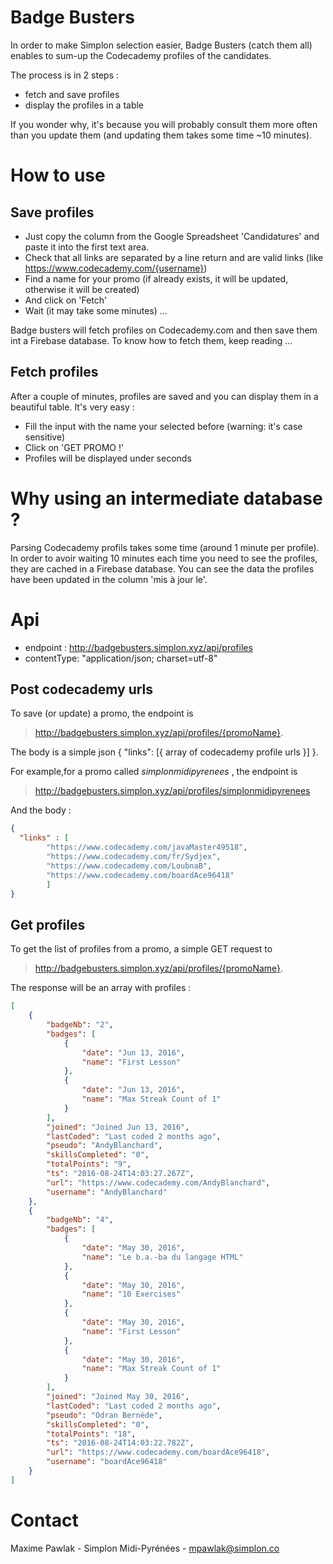 # Badge Busters
In order to make Simplon selection easier, Badge Busters (catch them all) enables to sum-up the Codecademy profiles of the candidates.

The process is in 2 steps : 
* fetch and save profiles
* display the profiles in a table

If you wonder why, it's because you will probably consult them more often than you update them (and updating them takes some time ~10 minutes).


# How to use

## Save profiles
* Just copy the column from the Google Spreadsheet 'Candidatures' and paste it into the first text area.
* Check that all links are separated by a line return and are valid links (like https://www.codecademy.com/{username})
* Find a name for your promo (if already exists, it will be updated, otherwise it will be created)
* And click on 'Fetch'
* Wait (it may take some minutes) ...

Badge busters will fetch profiles on Codecademy.com and then save them int a Firebase database. To know how to fetch them, keep reading ...


## Fetch profiles
After a couple of minutes, profiles are saved and you can display them in a beautiful table. It's very easy : 
* Fill the input with the name your selected before (warning: it's case sensitive)
* Click on 'GET PROMO !'
* Profiles will be displayed under seconds


# Why using an intermediate database ?
Parsing Codecademy profils takes some time (around 1 minute per profile). In order to avoir waiting 10 minutes each time you need to see the profiles, they are cached in a Firebase database. You can see the data the profiles have been updated in the column 'mis à jour le'.

# Api
* endpoint : http://badgebusters.simplon.xyz/api/profiles
* contentType: "application/json; charset=utf-8"

## Post codecademy urls
To save (or update) a promo, the endpoint is 
> http://badgebusters.simplon.xyz/api/profiles/{promoName}.

The body is a simple json { "links": [{ array of codecademy profile urls }] }.


For example,for a promo called *simplonmidipyrenees* , the 
endpoint is 
> http://badgebusters.simplon.xyz/api/profiles/simplonmidipyrenees

And the body : 
```json
{
  "links" : [
  		"https://www.codecademy.com/javaMaster49518",
  		"https://www.codecademy.com/fr/Sydjex",
  		"https://www.codecademy.com/LoubnaB",
  		"https://www.codecademy.com/boardAce96418"
  		]
}
```

## Get profiles
To get the list of profiles from a promo, a simple GET request to 
> http://badgebusters.simplon.xyz/api/profiles/{promoName}.

The response will be an array with profiles :
```json
[
    {
        "badgeNb": "2",
        "badges": [
            {
                "date": "Jun 13, 2016",
                "name": "First Lesson"
            },
            {
                "date": "Jun 13, 2016",
                "name": "Max Streak Count of 1"
            }
        ],
        "joined": "Joined Jun 13, 2016",
        "lastCoded": "Last coded 2 months ago",
        "pseudo": "AndyBlanchard",
        "skillsCompleted": "0",
        "totalPoints": "9",
        "ts": "2016-08-24T14:03:27.267Z",
        "url": "https://www.codecademy.com/AndyBlanchard",
        "username": "AndyBlanchard"
    },
    {
        "badgeNb": "4",
        "badges": [
            {
                "date": "May 30, 2016",
                "name": "Le b.a.-ba du langage HTML"
            },
            {
                "date": "May 30, 2016",
                "name": "10 Exercises"
            },
            {
                "date": "May 30, 2016",
                "name": "First Lesson"
            },
            {
                "date": "May 30, 2016",
                "name": "Max Streak Count of 1"
            }
        ],
        "joined": "Joined May 30, 2016",
        "lastCoded": "Last coded 2 months ago",
        "pseudo": "Odran Bernède",
        "skillsCompleted": "0",
        "totalPoints": "18",
        "ts": "2016-08-24T14:03:22.782Z",
        "url": "https://www.codecademy.com/boardAce96418",
        "username": "boardAce96418"
    }
]
```

# Contact
Maxime Pawlak - Simplon Midi-Pyrénées - mpawlak@simplon.co
